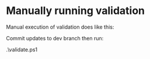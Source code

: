 # Manually running validation

Manual execution of validation does like this:

Commit updates to dev branch then run:

.\validate.ps1